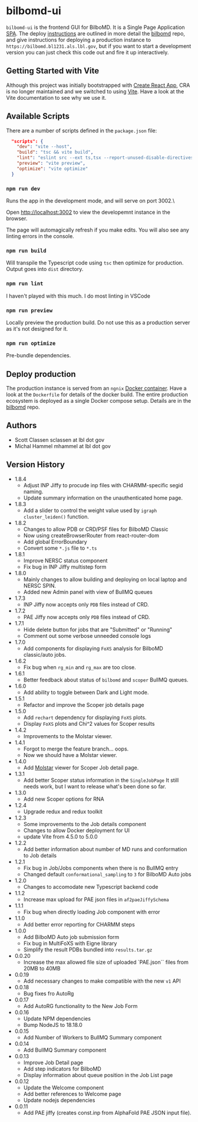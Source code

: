 # bilbomd-ui

`bilbomd-ui` is the frontend GUI for BilboMD. It is a Single Page Application [SPA](https://developer.mozilla.org/en-US/docs/Glossary/SPA). The deploy [instructions](https://github.com/bl1231/bilbomd#2-deploy-the-bilbomd-front-end-ui) are outlined in more detail the [bilbomd](https://github.com/bl1231/bilbomd) repo, and give instructions for deploying a production instance to `https://bilbomd.bl1231.als.lbl.gov`, but if you want to start a development version you can just check this code out and fire it up interactively.

## Getting Started with Vite

Although this project was initially bootstrapped with [Create React App](https://github.com/facebook/create-react-app), CRA is no longer maintained and we switched to using [Vite](https://vitejs.dev/). Have a look at the Vite documentation to see why we use it.

## Available Scripts

There are a number of scripts defined in the `package.json` file:

```json
  "scripts": {
    "dev": "vite --host",
    "build": "tsc && vite build",
    "lint": "eslint src --ext ts,tsx --report-unused-disable-directives --max-warnings 0",
    "preview": "vite preview",
    "optimize": "vite optimize"
  }
```

### `npm run dev`

Runs the app in the development mode, and will serve on port 3002.\

Open [http://localhost:3002](http://localhost:3002) to view the developemnt instance in the browser.

The page will automagically refresh if you make edits. You will also see any linting errors in the console.

### `npm run build`

Will transpile the Typescript code using `tsc` then optimize for production. Output goes into `dist` directory.

### `npm run lint`

I haven't played with this much. I do most linting in VSCode

### `npm run preview`

Locally preview the production build. Do not use this as a production server as it's not designed for it.

### `npm run optimize`

Pre-bundle dependencies.

## Deploy production

The production instance is served from an `ngnix` [Docker container](https://hub.docker.com/_/nginx). Have a look at the `Dockerfile` for details of the docker build. The entire production ecosystem is deployed as a single Docker compose setup. Details are in the [bilbomd](https://github.com/bl1231/bilbomd) repo.

## Authors

- Scott Classen sclassen at lbl dot gov
- Michal Hammel mhammel at lbl dot gov

## Version History

- 1.8.4
  - Adjust INP Jiffy to procude inp files with CHARMM-specific segid naming.
  - Update summary information on the unauthenticated home page.
- 1.8.3
  - Add a slider to control the weight value used by `igraph` `cluster_leiden()` function.
- 1.8.2
  - Changes to allow PDB or CRD/PSF files for BilboMD Classic
  - Now using createBrowserRouter from react-router-dom
  - Add global ErrorBoundary
  - Convert some `*.js` file to `*.ts`
- 1.8.1
  - Improve NERSC status component
  - Fix bug in INP Jiffy multistep form
- 1.8.0
  - Mainly changes to allow building and deploying on local laptop and NERSC SPIN.
  - Added new Admin panel with view of BullMQ queues
- 1.7.3
  - INP Jiffy now accepts only `PDB` files instead of CRD.
- 1.7.2
  - PAE Jiffy now accepts only `PDB` files instead of CRD.
- 1.7.1
  - Hide delete button for jobs that are "Submitted" or "Running"
  - Comment out some verbose unneeded console logs
- 1.7.0
  - Add components for displaying `FoXS` analysis for BilboMD classic/auto jobs.
- 1.6.2
  - Fix bug when `rg_min` and `rg_max` are too close.
- 1.6.1
  - Better feedback about status of `bilbomd` and `scoper` BullMQ queues.
- 1.6.0
  - Add ability to toggle between Dark and Light mode.
- 1.5.1
  - Refactor and improve the Scoper job details page
- 1.5.0
  - Add `rechart` dependency for displaying `FoXS` plots.
  - Display `FoXS` plots and Chi^2 values for Scoper results
- 1.4.2
  - Improvements to the Molstar viewer.
- 1.4.1
  - Forgot to merge the feature branch... oops.
  - Now we should have a Molstar viewer.
- 1.4.0
  - Add [Molstar][Molstar] viewer for Scoper Job detail page.
- 1.3.1
  - Add better Scoper status information in the `SingleJobPage`
    It still needs work, but I want to release what's been done so far.
- 1.3.0
  - Add new Scoper options for RNA
- 1.2.4
  - Upgrade redux and redux toolkit
- 1.2.3
  - Some improvements to the Job details component
  - Changes to allow Docker deployment for UI
  - update Vite from 4.5.0 to 5.0.0
- 1.2.2
  - Add better information about number of MD runs and conformation to Job details
- 1.2.1
  - Fix bug in Job/Jobs components when there is no BullMQ entry
  - Changed default `conformational_sampling` to `3` for BilboMD Auto jobs
- 1.2.0
  - Changes to accomodate new Typescript backend code
- 1.1.2
  - Increase max upload for PAE json files in `af2paeJiffySchema`
- 1.1.1
  - Fix bug when directly loading Job component with error
- 1.1.0
  - Add better error reporting for CHARMM steps
- 1.0.0
  - Add BilboMD Auto job submission form
  - Fix bug in MultiFoXS with Eigne library
  - Simplify the result PDBs bundled into `results.tar.gz`
- 0.0.20
  - Increase the max allowed file size of uploaded `PAE.json`` files from 20MB to 40MB
- 0.0.19
  - Add necessary changes to make compatible with the new `v1` API
- 0.0.18
  - Bug fixes fro AutoRg
- 0.0.17
  - Add AutoRG functionality to the New Job Form
- 0.0.16
  - Update NPM dependencies
  - Bump NodeJS to 18.18.0
- 0.0.15
  - Add Number of Workers to BullMQ Summary component
- 0.0.14
  - Add BullMQ Summary component
- 0.0.13
  - Improve Job Detail page
  - Add step indicators for BilboMD
  - Display information about queue position in the Job List page
- 0.0.12
  - Update the Welcome component
  - Add better references to Welcome page
  - Update nodejs dependencies
- 0.0.11
  - Add PAE jiffy (creates const.inp from AlphaFold PAE JSON input file).

[Molstar]: https://github.com/molstar/molstar
